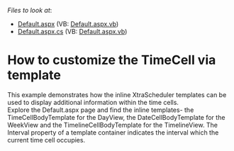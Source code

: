 <!-- default file list -->
*Files to look at*:

* [Default.aspx](./CS/WebSite/Default.aspx) (VB: [Default.aspx.vb](./VB/WebSite/Default.aspx.vb))
* [Default.aspx.cs](./CS/WebSite/Default.aspx.cs) (VB: [Default.aspx.vb](./VB/WebSite/Default.aspx.vb))
<!-- default file list end -->
# How to customize the TimeCell via template


<p>This example demonstrates how the inline XtraScheduler templates can be used to display additional information within the time cells. <br />
Explore the Default.aspx page and find the inline templates- the TimeCellBodyTemplate for the DayView, the DateCellBodyTemplate for the WeekView and the TimelineCellBodyTemplate for the TimelineView. The Interval property of a template container indicates the interval which the current time cell occupies.</p>

<br/>


